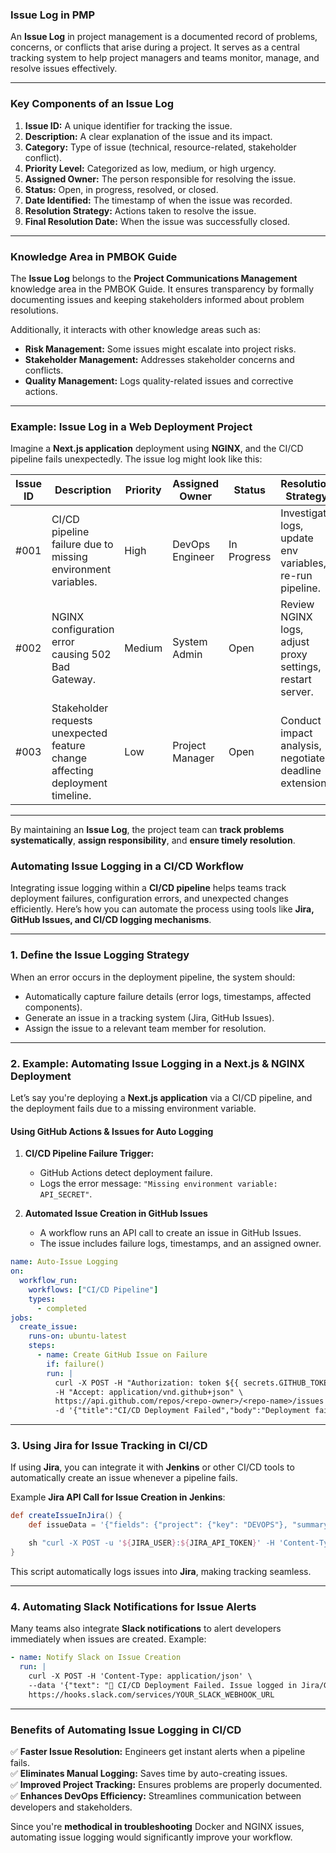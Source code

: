 ### **Issue Log in PMP**

An **Issue Log** in project management is a documented record of problems, concerns, or conflicts that arise during a project. It serves as a central tracking system to help project managers and teams monitor, manage, and resolve issues effectively.

---

### **Key Components of an Issue Log**

1. **Issue ID:** A unique identifier for tracking the issue.
2. **Description:** A clear explanation of the issue and its impact.
3. **Category:** Type of issue (technical, resource-related, stakeholder conflict).
4. **Priority Level:** Categorized as low, medium, or high urgency.
5. **Assigned Owner:** The person responsible for resolving the issue.
6. **Status:** Open, in progress, resolved, or closed.
7. **Date Identified:** The timestamp of when the issue was recorded.
8. **Resolution Strategy:** Actions taken to resolve the issue.
9. **Final Resolution Date:** When the issue was successfully closed.

---

### **Knowledge Area in PMBOK Guide**

The **Issue Log** belongs to the **Project Communications Management** knowledge area in the PMBOK Guide. It ensures transparency by formally documenting issues and keeping stakeholders informed about problem resolutions.

Additionally, it interacts with other knowledge areas such as:

- **Risk Management:** Some issues might escalate into project risks.
- **Stakeholder Management:** Addresses stakeholder concerns and conflicts.
- **Quality Management:** Logs quality-related issues and corrective actions.

---

### **Example: Issue Log in a Web Deployment Project**

Imagine a **Next.js application** deployment using **NGINX**, and the CI/CD pipeline fails unexpectedly. The issue log might look like this:

| Issue ID | Description                                                                   | Priority | Assigned Owner  | Status      | Resolution Strategy                                       |
| -------- | ----------------------------------------------------------------------------- | -------- | --------------- | ----------- | --------------------------------------------------------- |
| #001     | CI/CD pipeline failure due to missing environment variables.                  | High     | DevOps Engineer | In Progress | Investigate logs, update env variables, re-run pipeline.  |
| #002     | NGINX configuration error causing 502 Bad Gateway.                            | Medium   | System Admin    | Open        | Review NGINX logs, adjust proxy settings, restart server. |
| #003     | Stakeholder requests unexpected feature change affecting deployment timeline. | Low      | Project Manager | Open        | Conduct impact analysis, negotiate deadline extension.    |

---

By maintaining an **Issue Log**, the project team can **track problems systematically**, **assign responsibility**, and **ensure timely resolution**.

### **Automating Issue Logging in a CI/CD Workflow**

Integrating issue logging within a **CI/CD pipeline** helps teams track deployment failures, configuration errors, and unexpected changes efficiently. Here’s how you can automate the process using tools like **Jira, GitHub Issues, and CI/CD logging mechanisms**.

---

### **1. Define the Issue Logging Strategy**

When an error occurs in the deployment pipeline, the system should:

- Automatically capture failure details (error logs, timestamps, affected components).
- Generate an issue in a tracking system (Jira, GitHub Issues).
- Assign the issue to a relevant team member for resolution.

---

### **2. Example: Automating Issue Logging in a Next.js & NGINX Deployment**

Let’s say you're deploying a **Next.js application** via a CI/CD pipeline, and the deployment fails due to a missing environment variable.

#### **Using GitHub Actions & Issues for Auto Logging**

1. **CI/CD Pipeline Failure Trigger:**

   - GitHub Actions detect deployment failure.
   - Logs the error message: `"Missing environment variable: API_SECRET"`.

2. **Automated Issue Creation in GitHub Issues**
   - A workflow runs an API call to create an issue in GitHub Issues.
   - The issue includes failure logs, timestamps, and an assigned owner.

```yaml
name: Auto-Issue Logging
on:
  workflow_run:
    workflows: ["CI/CD Pipeline"]
    types:
      - completed
jobs:
  create_issue:
    runs-on: ubuntu-latest
    steps:
      - name: Create GitHub Issue on Failure
        if: failure()
        run: |
          curl -X POST -H "Authorization: token ${{ secrets.GITHUB_TOKEN }}" \
          -H "Accept: application/vnd.github+json" \
          https://api.github.com/repos/<repo-owner>/<repo-name>/issues \
          -d '{"title":"CI/CD Deployment Failed","body":"Deployment failed due to missing API_SECRET variable.","assignees":["devops-engineer"],"labels":["urgent","bug"]}'
```

---

### **3. Using Jira for Issue Tracking in CI/CD**

If using **Jira**, you can integrate it with **Jenkins** or other CI/CD tools to automatically create an issue whenever a pipeline fails.

Example **Jira API Call for Issue Creation in Jenkins**:

```groovy
def createIssueInJira() {
    def issueData = '{"fields": {"project": {"key": "DEVOPS"}, "summary": "Deployment Failure", "description": "Pipeline failure due to missing env variable", "issuetype": {"name": "Bug"}}}'

    sh "curl -X POST -u '${JIRA_USER}:${JIRA_API_TOKEN}' -H 'Content-Type: application/json' --data '${issueData}' https://your-jira-instance.com/rest/api/2/issue"
}
```

This script automatically logs issues into **Jira**, making tracking seamless.

---

### **4. Automating Slack Notifications for Issue Alerts**

Many teams also integrate **Slack notifications** to alert developers immediately when issues are created. Example:

```yaml
- name: Notify Slack on Issue Creation
  run: |
    curl -X POST -H 'Content-Type: application/json' \
    --data '{"text": "🚨 CI/CD Deployment Failed. Issue logged in Jira/GitHub."}' \
    https://hooks.slack.com/services/YOUR_SLACK_WEBHOOK_URL
```

---

### **Benefits of Automating Issue Logging in CI/CD**

✅ **Faster Issue Resolution:** Engineers get instant alerts when a pipeline fails.  
✅ **Eliminates Manual Logging:** Saves time by auto-creating issues.  
✅ **Improved Project Tracking:** Ensures problems are properly documented.  
✅ **Enhances DevOps Efficiency:** Streamlines communication between developers and stakeholders.

Since you're **methodical in troubleshooting** Docker and NGINX issues, automating issue logging would significantly improve your workflow.
